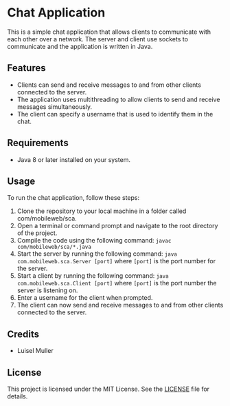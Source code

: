 # Chat Application

This is a simple chat application that allows clients to communicate with each other over a network. The server and client use sockets to communicate and the application is written in Java.

## Features

- Clients can send and receive messages to and from other clients connected to the server.
- The application uses multithreading to allow clients to send and receive messages simultaneously.
- The client can specify a username that is used to identify them in the chat.

## Requirements

- Java 8 or later installed on your system.

## Usage

To run the chat application, follow these steps:

1. Clone the repository to your local machine in a folder called com/mobileweb/sca.
2. Open a terminal or command prompt and navigate to the root directory of the project.
3. Compile the code using the following command:
```javac com/mobileweb/sca/*.java```
4. Start the server by running the following command:
```java com.mobileweb.sca.Server [port]```
where `[port]` is the port number for the server.
5. Start a client by running the following command:
```java com.mobileweb.sca.Client [port]```
where `[port]` is the port number the server is listening on.
6. Enter a username for the client when prompted.
7. The client can now send and receive messages to and from other clients connected to the server.

## Credits

- Luisel Muller

## License

This project is licensed under the MIT License. See the [LICENSE](LICENSE) file for details.
